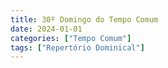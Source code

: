 ```yaml
---
title: 30º Domingo do Tempo Comum
date: 2024-01-01
categories: ["Tempo Comum"]
tags: ["Repertório Dominical"]
---
```


